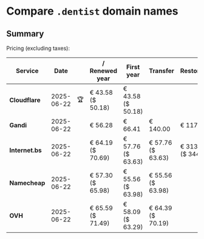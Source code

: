 # Compare `.dentist` domain names

## Summary

Pricing (excluding taxes):

| Service | Date |  | / Renewed year | First year | Transfer | Restoration |
|--|--|--|--|--|--|--|
| **Cloudflare** | 2025-06-22 | 🏆 | € 43.58<br>($ 50.18) | € 43.58<br>($ 50.18) |  |  |
| **Gandi** | 2025-06-22 |  | € 56.28 | € 66.41 | € 140.00 | € 117.43 |
| **Internet.bs** | 2025-06-22 |  | € 64.19<br>($ 70.69) | € 57.76<br>($ 63.63) | € 57.76<br>($ 63.63) | € 313.09<br>($ 344.89) |
| **Namecheap** | 2025-06-22 |  | € 57.30<br>($ 65.98) | € 55.56<br>($ 63.98) | € 55.56<br>($ 63.98) |  |
| **OVH** | 2025-06-22 |  | € 65.59<br>($ 71.49) | € 58.09<br>($ 63.29) | € 64.39<br>($ 70.19) |  |
